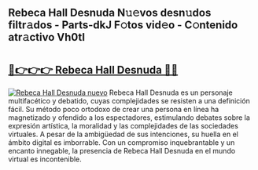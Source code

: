 ## Rebeca Hall Desnuda N𝚞𝚎vos desn𝚞dos filtr𝚊dos - Parts-dkJ F𝚘tos vid𝚎o - C𝚘ntenido atr𝚊ctivo Vh0tI

# <h2><a href="http://mb4p2lf.tromn.icu/?c=Rebeca+Hall+Desnuda">🔗👉👉👉 Rebeca Hall Desnuda 🔗🔗</a></h2>

[![Rebeca Hall Desnuda nuevo](https://i.imgur.com/pEAQMta.gif)](http://mb4p2lf.tromn.icu/?c=Rebeca+Hall+Desnuda)
Rebeca Hall Desnuda es un personaje multifacético y debatido, cuyas complejidades se resisten a una definición fácil.  Su método poco ortodoxo de crear una persona en línea ha magnetizado y ofendido a los espectadores, estimulando debates sobre la expresión artística, la moralidad y las complejidades de las sociedades virtuales. A pesar de la ambigüedad de sus intenciones, su huella en el ámbito digital es imborrable. Con un compromiso inquebrantable y un encanto innegable, la presencia de Rebeca Hall Desnuda en el mundo virtual es incontenible.
